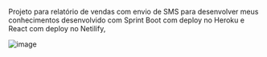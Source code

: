 Projeto para relatório de vendas com envio de SMS para desenvolver meus conhecimentos desenvolvido com Sprint Boot com deploy no Heroku e React com deploy no Netilify, 

![image](https://user-images.githubusercontent.com/88802551/203334581-d69f537b-5f2e-43ef-8ed4-d91c7e25ff84.png)
